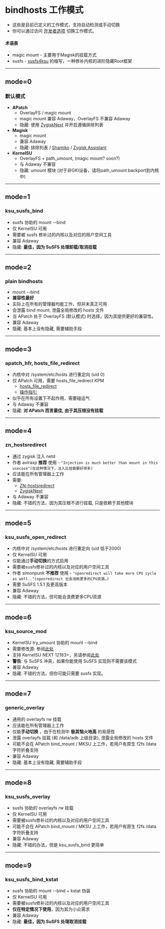 # bindhosts 工作模式
- 这些是目前已定义的工作模式，支持自动检测或手动切换
- 你可以通过访问 [开发者选项](https://github.com/bindhosts/bindhosts/issues/10#issue-2703531116) 切换工作模式。

#### 术语表
 - magic mount - 主要用于Magisk的挂载方式
 - susfs - [susfs4ksu](https://gitlab.com/simonpunk/susfs4ksu) 的缩写，一种修补内核的进阶隐藏Root框架

---

## mode=0
### 默认模式
 - **APatch** 
   - OverlayFS / magic mount
   - magic mount 兼容 Adaway，OverlayFS 不兼容 Adaway
   - 隐藏: 使用 [ZygiskNext](https://github.com/Dr-TSNG/ZygiskNext) 并开启遵循排除列表
 - **Magisk** 
   - magic mount  
   - 兼容 Adaway  
   - 隐藏: 排除列表 / [Shamiko](https://github.com/LSPosed/LSPosed.github.io/releases) / [Zygisk Assistant](https://github.com/snake-4/Zygisk-Assistant)  
 - **KernelSU** 
   - OverlayFS + path_umount, (magic mount? soon?)
   - 与 Adaway 不兼容  
   - 隐藏: umount 模块 (对于非GKI设备，请将path_umount backport到内核中)

---

## mode=1
### ksu_susfs_bind
- susfs 协助的 mount --bind
- 仅 KernelSU 可用  
- 需要被 susfs 修补过的内核以及对应的用户空间工具  
- 兼容 Adaway  
- 隐藏: **最佳，因为 SuSFS 处理卸载/取消挂载**

---

## mode=2
### plain bindhosts
- mount --bind
- **兼容性最好**
- 实际上在所有的管理器均能工作，但并未真正可用
- 会泄露 bind mount, 泄露全局修改的 hosts 文件  
- 当 APatch 处于 OverlayFS (默认模式) 时选择，因为其提供更好的兼容性。
- 兼容 Adaway
- 隐藏: 基本上没有隐藏, 需要辅助手段

---

## mode=3
### apatch_hfr, hosts_file_redirect
- 内核中对 /system/etc/hosts 进行重定向 (uid 0)
- 仅 APatch 可用，需要 hosts_file_redirect KPM  
  - [hosts_file_redirect](https://github.com/AndroidPatch/kpm/blob/main/src/hosts_file_redirect/)  
  - [操作指引](https://github.com/bindhosts/bindhosts/issues/3)
- 似乎在所有设置下不起作用，需要碰运气
- 与 Adaway 不兼容  
- 隐藏: **对 APatch 而言最佳, 由于其压根没有挂载**

---

## mode=4
### zn_hostsredirect
- 通过 zygisk 注入 netd
- 作者 aviraxp **推荐** 使用 - ```"Injection is much better than mount in this usecase"(在这种情况下，注入比挂载要好得多)```
- 应该能在所有管理器上工作  
- 需要:  
  - [ZN-hostsredirect](https://github.com/aviraxp/ZN-hostsredirect)  
  - [ZygiskNext](https://github.com/Dr-TSNG/ZygiskNext)  
- 与 Adaway 不兼容  
- 隐藏: 不错的方法，因为其压根不进行挂载, 只是依赖于其他模块

---

## mode=5
### ksu_susfs_open_redirect
- 内核中对 /system/etc/hosts 进行重定向 (uid 低于2000)
- 仅 KernelSU 可用
- 仅能通过**手动切换**的方式启用  
- 需要被susfs修补过的内核以及对应的用户空间工具  
- 作者 simonpunk **不推荐** 使用 - ```"openredirect will take more CPU cycle as well.."(openredirect 也会消耗更多的CPU资源…)```
- 需要 SuSFS 1.5.1 及更高版本  
- 兼容 Adaway 
- 隐藏: 不错的方法，但可能会浪费更多CPU资源

---

## mode=6
### ksu_source_mod
- KernelSU try_umount 协助的 mount --bind
- 需要修改源: 参阅[此处](https://github.com/tiann/KernelSU/commit/2b2b0733d7c57324b742c017c302fc2c411fe0eb)  
- 支持 KernelSU NEXT 12183+，另请参阅[此处](https://github.com/rifsxd/KernelSU-Next/commit/9f30b48e559fb5ddfd088c933af147714841d673)
- **警告**: 与 SuSFS 冲突，如果你能使用 SuSFS 实现则不需要该模式
- 兼容 Adaway
- 隐藏: 不错的方法，但你可能只需要 susfs 实现。

---

## mode=7
### generic_overlay
- 通用的 overlayfs rw 挂载
- 应该能在所有管理器上工作 
- 仅能**手动切换** ，由于在检测中 **极其恼火地高** 的易感性
- 泄露 overlayfs 挂载 (和 /data/adb 上级目录), 泄露全局修改的 hosts 文件
- 可能不会在 APatch bind_mount / MKSU 上工作，若用户有原生 f2fs /data 字符折叠支持
- 兼容 Adaway
- 隐藏: 基本上没有隐藏, 需要辅助手段

---

## mode=8
### ksu_susfs_overlay
- susfs 协助的 overlayfs rw 挂载
- 仅 KernelSU 可用  
- 需要被susfs修补过的内核以及对应的用户空间工具  
- 可能不会在 APatch bind_mount / MKSU 上工作，若用户有原生 f2fs /data 字符折叠支持
- 兼容 Adaway
- 隐藏: 不错的办法，但是 ksu_susfs_bind 更简单

---

## mode=9
### ksu_susfs_bind_kstat
- susfs 协助的 mount --bind + kstat 伪装
- 仅 KernelSU 可用
- 需要被susfs修补过的内核以及对应的用户空间工具  
- **仅在特定情况下使用**，因为其为小众需求
- 兼容 Adaway
- 隐藏: **最佳，因为 SuSFS 处理取消挂载**

